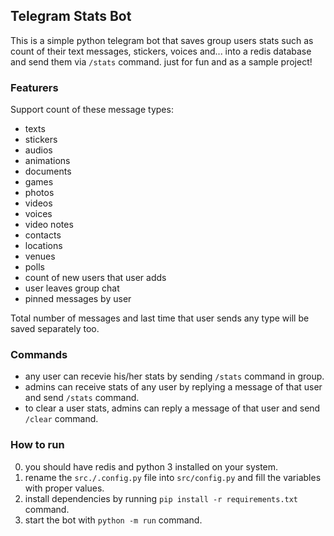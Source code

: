 ## Telegram Stats Bot
This is a simple python telegram bot that saves group users stats such as count of their text messages, stickers, voices and... into a redis database and send them via `/stats` command. just for fun and as a sample project!

### Featurers
Support count of these message types:
* texts
* stickers
* audios
* animations
* documents
* games
* photos
* videos
* voices
* video notes
* contacts
* locations
* venues
* polls
* count of new users that user adds
* user leaves group chat
* pinned messages by user

Total number of messages and last time that user sends any type will be saved separately too.

### Commands
* any user can recevie his/her stats by sending `/stats` command in group.
* admins can receive stats of any user by replying a message of that user and send `/stats` command.
* to clear a user stats, admins can reply a message of that user and send `/clear` command.

### How to run
0. you should have redis and python 3 installed on your system.
1. rename the `src./.config.py` file into `src/config.py` and fill the variables with proper values.
2. install dependencies by running `pip install -r requirements.txt` command.
3. start the bot with `python -m run` command.